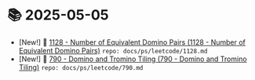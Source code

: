 # 📚 2025-05-05
- [New!] 📗 [1128 - Number of Equivalent Domino Pairs (1128 - Number of Equivalent Domino Pairs)](https://til.qriosity.dev/featured/ps/leetcode/1128) `repo: docs/ps/leetcode/1128.md`
- [New!] 📗 [790 - Domino and Tromino Tiling (790 - Domino and Tromino Tiling)](https://til.qriosity.dev/featured/ps/leetcode/790) `repo: docs/ps/leetcode/790.md`

